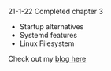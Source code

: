 21-1-22
Completed chapter 3
* Startup alternatives
* Systemd features
* Linux Filesystem

Check out my [blog here](https://climoiselle.wordpress.com/2022/01/21/hana-hana-linux-and-system-startup/)
